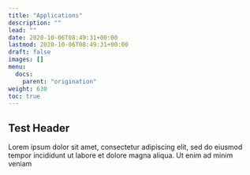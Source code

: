 ```yaml
---
title: "Applications"
description: ""
lead: ""
date: 2020-10-06T08:49:31+00:00
lastmod: 2020-10-06T08:49:31+00:00
draft: false
images: []
menu:
  docs:
    parent: "origination"
weight: 630
toc: true
---
```


## Test Header

Lorem ipsum dolor sit amet, consectetur adipiscing elit, sed do eiusmod tempor incididunt ut labore et dolore magna aliqua. Ut enim ad minim veniam


